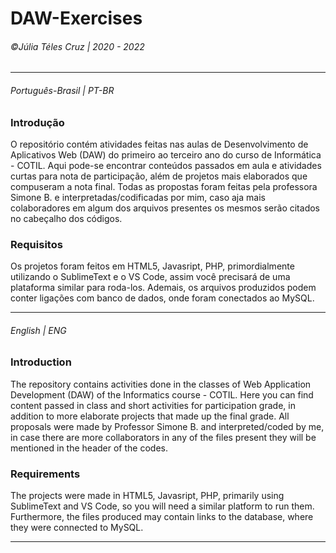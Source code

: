 # DAW-Exercises
###### &copy;Júlia Téles Cruz | 2020 - 2022
________

###### Português-Brasil | PT-BR
### Introdução
O repositório contém atividades feitas nas aulas de Desenvolvimento de Aplicativos Web (DAW) do primeiro ao terceiro ano do curso de Informática - COTIL. 
Aqui pode-se encontrar conteúdos passados em aula e atividades curtas para nota de participação, além de projetos mais elaborados que compuseram a nota final.
Todas as propostas foram feitas pela professora Simone B. e interpretadas/codificadas por mim, caso aja mais colaboradores em algum dos arquivos presentes
os mesmos serão citados no cabeçalho dos códigos. 

### Requisitos
Os projetos foram feitos em HTML5, Javasript, PHP, primordialmente utilizando o SublimeText e o VS Code, assim você precisará de uma plataforma similar para roda-los. 
Ademais, os arquivos produzidos podem conter ligações com banco de dados, onde foram conectados ao MySQL.
________

###### English | ENG
### Introduction
The repository contains activities done in the classes of Web Application Development (DAW) of the Informatics course - COTIL.
Here you can find content passed in class and short activities for participation grade, in addition to more elaborate projects that made up the final grade.
All proposals were made by Professor Simone B. and interpreted/coded by me, in case there are more collaborators in any of the files present
they will be mentioned in the header of the codes.

### Requirements
The projects were made in HTML5, Javasript, PHP, primarily using SublimeText and VS Code, so you will need a similar platform to run them.
Furthermore, the files produced may contain links to the database, where they were connected to MySQL.

________
